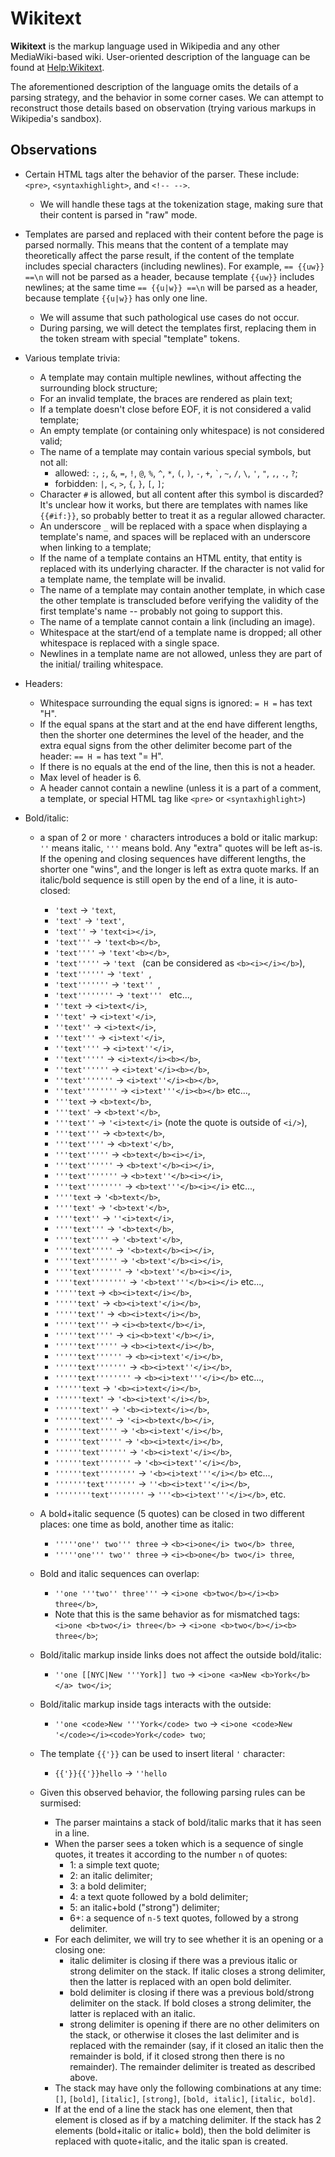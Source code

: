 # Wikitext

**Wikitext** is the markup language used in Wikipedia and any other MediaWiki-based
wiki. User-oriented description of the language can be found at
[Help:Wikitext](https://en.wikipedia.org/wiki/Help:Wikitext).

The aforementioned description of the language omits the details of a parsing strategy,
and the behavior in some corner cases. We can attempt to reconstruct those details
based on observation (trying various markups in Wikipedia's sandbox).


## Observations

- Certain HTML tags alter the behavior of the parser. These include: `<pre>`,
  `<syntaxhighlight>`, and `<!-- -->`.
  - We will handle these tags at the tokenization stage, making sure that their
    content is parsed in "raw" mode.

- Templates are parsed and replaced with their content before the page is parsed
  normally. This means that the content of a template may theoretically affect
  the parse result, if the content of the template includes special characters
  (including newlines). For example, `== {{uw}} ==\n` will not be parsed as a
  header, because template `{{uw}}` includes newlines; at the same time
  `== {{u|w}} ==\n` will be parsed as a header, because template `{{u|w}}` has
  only one line.
  - We will assume that such pathological use cases do not occur.
  - During parsing, we will detect the templates first, replacing them in the token
    stream with special "template" tokens.

- Various template trivia:
  - A template may contain multiple newlines, without affecting the surrounding block
    structure;
  - For an invalid template, the braces are rendered as plain text;
  - If a template doesn't close before EOF, it is not considered a valid template;
  - An empty template (or containing only whitespace) is not considered valid;
  - The name of a template may contain various special symbols, but not all:
    - allowed: `:`, `;`, `&`, `=`, `!`, `@`, `%`, `^`, `*`, `(`, `)`, `-`, `+`,
      `` ` ``, `~`, `/`, `\`, `'`, `"`, `,`, `.`, `?`;
    - forbidden: `|`, `<`, `>`, `{`, `}`, `[`, `]`;
  - Character `#` is allowed, but all content after this symbol is discarded? It's
    unclear how it works, but there are templates with names like `{{#if:}}`, so
    probably better to treat it as a regular allowed character.
  - An underscore `_` will be replaced with a space when displaying a template's name,
    and spaces will be replaced with an underscore when linking to a template;
  - If the name of a template contains an HTML entity, that entity is replaced with
    its underlying character. If the character is not valid for a template name, the
    template will be invalid.
  - The name of a template may contain another template, in which case the other
    template is transcluded before verifying the validity of the first template's
    name -- probably not going to support this.
  - The name of a template cannot contain a link (including an image).
  - Whitespace at the start/end of a template name is dropped; all other whitespace
    is replaced with a single space.
  - Newlines in a template name are not allowed, unless they are part of the initial/
    trailing whitespace.

- Headers:
  - Whitespace surrounding the equal signs is ignored: `= H =` has text "H".
  - If the equal spans at the start and at the end have different lengths, then
    the shorter one determines the level of the header, and the extra equal signs from
    the other delimiter become part of the header: `== H =` has text "= H".
  - If there is no equals at the end of the line, then this is not a header.
  - Max level of header is 6.
  - A header cannot contain a newline (unless it is a part of a comment, a template,
    or special HTML tag like `<pre>` or `<syntaxhighlight>`)

- Bold/italic:
  - a span of 2 or more `'` characters introduces a bold or italic markup: `''` means
    italic, `'''` means bold. Any "extra" quotes will be left as-is. If the opening
    and closing sequences have different lengths, the shorter one "wins", and the
    longer is left as extra quote marks. If an italic/bold sequence is still open by
    the end of a line, it is auto-closed:
    - `'text` -> `'text`,
    - `'text'` -> `'text'`,
    - `'text''` -> `'text<i></i>`,
    - `'text'''` -> `'text<b></b>`,
    - `'text''''` -> `'text'<b></b>`,
    - `'text'''''` -> `'text ` (can be considered as `<b><i></i></b>`),
    - `'text''''''` -> `'text' `,
    - `'text'''''''` -> `'text'' `,
    - `'text''''''''` -> `'text''' ` etc...,
    - `''text` -> `<i>text</i>`,
    - `''text'` -> `<i>text'</i>`,
    - `''text''` -> `<i>text</i>`,
    - `''text'''` -> `<i>text'</i>`,
    - `''text''''` -> `<i>text''</i>`,
    - `''text'''''` -> `<i>text</i><b></b>`,
    - `''text''''''` -> `<i>text'</i><b></b>`,
    - `''text'''''''` -> `<i>text''</i><b></b>`,
    - `''text''''''''` -> `<i>text'''</i><b></b>` etc...,
    - `'''text` -> `<b>text</b>`,
    - `'''text'` -> `<b>text'</b>`,
    - `'''text''` -> `'<i>text</i>` (note the quote is outside of `<i/>`),
    - `'''text'''` -> `<b>text</b>`,
    - `'''text''''` -> `<b>text'</b>`,
    - `'''text'''''` -> `<b>text</b><i></i>`,
    - `'''text''''''` -> `<b>text'</b><i></i>`,
    - `'''text'''''''` -> `<b>text''</b><i></i>`,
    - `'''text''''''''` -> `<b>text'''</b><i></i>` etc...,
    - `''''text` -> `'<b>text</b>`,
    - `''''text'` -> `'<b>text'</b>`,
    - `''''text''` -> `''<i>text</i>`,
    - `''''text'''` -> `'<b>text</b>`,
    - `''''text''''` -> `'<b>text'</b>`,
    - `''''text'''''` -> `'<b>text</b><i></i>`,
    - `''''text''''''` -> `'<b>text'</b><i></i>`,
    - `''''text'''''''` -> `'<b>text''</b><i></i>`,
    - `''''text''''''''` -> `'<b>text'''</b><i></i>` etc...,
    - `'''''text` -> `<b><i>text</i></b>`,
    - `'''''text'` -> `<b><i>text'</i></b>`,
    - `'''''text''` -> `<b><i>text</i></b>`,
    - `'''''text'''` -> `<i><b>text</b></i>`,
    - `'''''text''''` -> `<i><b>text'</b></i>`,
    - `'''''text'''''` -> `<b><i>text</i></b>`,
    - `'''''text''''''` -> `<b><i>text'</i></b>`,
    - `'''''text'''''''` -> `<b><i>text''</i></b>`,
    - `'''''text''''''''` -> `<b><i>text'''</i></b>` etc...,
    - `''''''text` -> `'<b><i>text</i></b>`,
    - `''''''text'` -> `'<b><i>text'</i></b>`,
    - `''''''text''` -> `'<b><i>text</i></b>`,
    - `''''''text'''` -> `'<i><b>text</b></i>`,
    - `''''''text''''` -> `'<b><i>text'</i></b>`,
    - `''''''text'''''` -> `'<b><i>text</i></b>`,
    - `''''''text''''''` -> `'<b><i>text'</i></b>`,
    - `''''''text'''''''` -> `'<b><i>text''</i></b>`,
    - `''''''text''''''''` -> `'<b><i>text'''</i></b>` etc...,
    - `'''''''text'''''''` -> `''<b><i>text''</i></b>`,
    - `''''''''text''''''''` -> `'''<b><i>text'''</i></b>`, etc.
  - A bold+italic sequence (5 quotes) can be closed in two different places: one time
    as bold, another time as italic:
    - `'''''one'' two''' three` -> `<b><i>one</i> two</b> three`,
    - `'''''one''' two'' three` -> `<i><b>one</b> two</i> three`,
  - Bold and italic sequences can overlap:
    - `''one '''two'' three'''` -> `<i>one <b>two</b></i><b> three</b>`,
    - Note that this is the same behavior as for mismatched tags:
      `<i>one <b>two</i> three</b>` -> `<i>one <b>two</b></i><b> three</b>`;
  - Bold/italic markup inside links does not affect the outside bold/italic:
    - `''one [[NYC|New '''York]] two` -> `<i>one <a>New <b>York</b></a> two</i>`;
  - Bold/italic markup inside tags interacts with the outside:
    - `''one <code>New '''York</code> two` ->
      `<i>one <code>New '</code></i><code>York</code> two`;
  - The template `{{'}}` can be used to insert literal `'` character:
    - `{{'}}{{'}}hello` -> `''hello`

  - Given this observed behavior, the following parsing rules can be surmised:
    - The parser maintains a stack of bold/italic marks that it has seen in a line.
    - When the parser sees a token which is a sequence of single quotes, it treates it
      according to the number `n` of quotes:
      - 1: a simple text quote;
      - 2: an italic delimiter;
      - 3: a bold delimiter;
      - 4: a text quote followed by a bold delimiter;
      - 5: an italic+bold ("strong") delimiter;
      - 6+: a sequence of `n-5` text quotes, followed by a strong delimiter.
    - For each delimiter, we will try to see whether it is an opening or a closing one:
      - italic delimiter is closing if there was a previous italic or strong delimiter
        on the stack. If italic closes a strong delimiter, then the latter is replaced
        with an open bold delimiter.
      - bold delimiter is closing if there was a previous bold/strong delimiter on the
        stack. If bold closes a strong delimiter, the latter is replaced with an italic.
      - strong delimiter is opening if there are no other delimiters on the stack, or
        otherwise it closes the last delimiter and is replaced with the remainder (say,
        if it closed an italic then the remainder is bold, if it closed strong then
        there is no remainder). The remainder delimiter is treated as described above.
    - The stack may have only the following combinations at any time: `[]`, `[bold]`,
      `[italic]`, `[strong]`, `[bold, italic]`, `[italic, bold]`.
    - If at the end of a line the stack has one element, then that element is closed as
      if by a matching delimiter. If the stack has 2 elements (bold+italic or italic+
      bold), then the bold delimiter is replaced with quote+italic, and the italic span
      is created.
